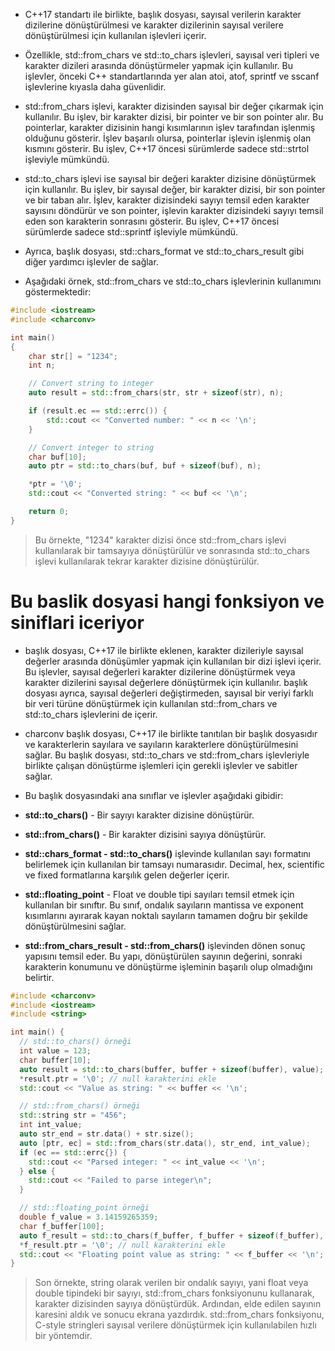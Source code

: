- C++17 standartı ile birlikte, <charconv> başlık dosyası, sayısal verilerin karakter dizilerine dönüştürülmesi ve karakter dizilerinin sayısal verilere dönüştürülmesi için kullanılan işlevleri içerir.

- Özellikle, std::from_chars ve std::to_chars işlevleri, sayısal veri tipleri ve karakter dizileri arasında dönüştürmeler yapmak için kullanılır. Bu işlevler, önceki C++ standartlarında yer alan atoi, atof, sprintf ve sscanf işlevlerine kıyasla daha güvenlidir.

- std::from_chars işlevi, karakter dizisinden sayısal bir değer çıkarmak için kullanılır. Bu işlev, bir karakter dizisi, bir pointer ve bir son pointer alır. Bu pointerlar, karakter dizisinin hangi kısımlarının işlev tarafından işlenmiş olduğunu gösterir. İşlev başarılı olursa, pointerlar işlevin işlenmiş olan kısmını gösterir. Bu işlev, C++17 öncesi sürümlerde sadece std::strtol işleviyle mümkündü.

- std::to_chars işlevi ise sayısal bir değeri karakter dizisine dönüştürmek için kullanılır. Bu işlev, bir sayısal değer, bir karakter dizisi, bir son pointer ve bir taban alır. İşlev, karakter dizisindeki sayıyı temsil eden karakter sayısını döndürür ve son pointer, işlevin karakter dizisindeki sayıyı temsil eden son karakterin sonrasını gösterir. Bu işlev, C++17 öncesi sürümlerde sadece std::sprintf işleviyle mümkündü.

- Ayrıca, <charconv> başlık dosyası, std::chars_format ve std::to_chars_result gibi diğer yardımcı işlevler de sağlar.

- Aşağıdaki örnek, std::from_chars ve std::to_chars işlevlerinin kullanımını göstermektedir:

```CPP
#include <iostream>
#include <charconv>

int main()
{
    char str[] = "1234";
    int n;

    // Convert string to integer
    auto result = std::from_chars(str, str + sizeof(str), n);

    if (result.ec == std::errc()) {
        std::cout << "Converted number: " << n << '\n';
    }

    // Convert integer to string
    char buf[10];
    auto ptr = std::to_chars(buf, buf + sizeof(buf), n);

    *ptr = '\0';
    std::cout << "Converted string: " << buf << '\n';

    return 0;
}

```
> Bu örnekte, "1234" karakter dizisi önce std::from_chars işlevi kullanılarak bir tamsayıya dönüştürülür ve sonrasında std::to_chars işlevi kullanılarak tekrar karakter dizisine dönüştürülür.

# Bu baslik dosyasi hangi fonksiyon ve siniflari iceriyor

- <charconv> başlık dosyası, C++17 ile birlikte eklenen, karakter dizileriyle sayısal değerler arasında dönüşümler yapmak için kullanılan bir dizi işlevi içerir. Bu işlevler, sayısal değerleri karakter dizilerine dönüştürmek veya karakter dizilerini sayısal değerlere dönüştürmek için kullanılır. <charconv> başlık dosyası ayrıca, sayısal değerleri değiştirmeden, sayısal bir veriyi farklı bir veri türüne dönüştürmek için kullanılan std::from_chars ve std::to_chars işlevlerini de içerir.

- charconv başlık dosyası, C++17 ile birlikte tanıtılan bir başlık dosyasıdır ve karakterlerin sayılara ve sayıların karakterlere dönüştürülmesini sağlar. Bu başlık dosyası, std::to_chars ve std::from_chars işlevleriyle birlikte çalışan dönüştürme işlemleri için gerekli işlevler ve sabitler sağlar.

- Bu başlık dosyasındaki ana sınıflar ve işlevler aşağıdaki gibidir:

- **std::to_chars()** - Bir sayıyı karakter dizisine dönüştürür.
- **std::from_chars()** - Bir karakter dizisini sayıya dönüştürür.
- **std::chars_format - std::to_chars()** işlevinde kullanılan sayı formatını belirlemek için kullanılan bir tamsayı numarasıdır. Decimal, hex, scientific ve fixed formatlarına karşılık gelen değerler içerir.
- **std::floating_point** - Float ve double tipi sayıları temsil etmek için kullanılan bir sınıftır. Bu sınıf, ondalık sayıların mantissa ve exponent kısımlarını ayırarak kayan noktalı sayıların tamamen doğru bir şekilde dönüştürülmesini sağlar.
- **std::from_chars_result - std::from_chars()** işlevinden dönen sonuç yapısını temsil eder. Bu yapı, dönüştürülen sayının değerini, sonraki karakterin konumunu ve dönüştürme işleminin başarılı olup olmadığını belirtir.

```CPP
#include <charconv>
#include <iostream>
#include <string>

int main() {
  // std::to_chars() örneği
  int value = 123;
  char buffer[10];
  auto result = std::to_chars(buffer, buffer + sizeof(buffer), value);
  *result.ptr = '\0'; // null karakterini ekle
  std::cout << "Value as string: " << buffer << '\n';

  // std::from_chars() örneği
  std::string str = "456";
  int int_value;
  auto str_end = str.data() + str.size();
  auto [ptr, ec] = std::from_chars(str.data(), str_end, int_value);
  if (ec == std::errc{}) {
    std::cout << "Parsed integer: " << int_value << '\n';
  } else {
    std::cout << "Failed to parse integer\n";
  }

  // std::floating_point örneği
  double f_value = 3.14159265359;
  char f_buffer[100];
  auto f_result = std::to_chars(f_buffer, f_buffer + sizeof(f_buffer), std::floating_point(f_value));
  *f_result.ptr = '\0'; // null karakterini ekle
  std::cout << "Floating point value as string: " << f_buffer << '\n';
}

```

> Son örnekte, string olarak verilen bir ondalık sayıyı, yani float veya double tipindeki bir sayıyı, std::from_chars fonksiyonunu kullanarak, karakter dizisinden sayıya dönüştürdük. Ardından, elde edilen sayının karesini aldık ve sonucu ekrana yazdırdık. std::from_chars fonksiyonu, C-style stringleri sayısal verilere dönüştürmek için kullanılabilen hızlı bir yöntemdir.


